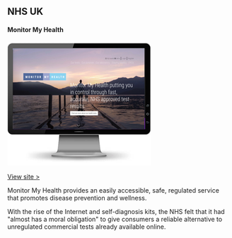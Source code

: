 
## NHS UK
#### Monitor My Health

<div class="snapshot">

![NHS Monitor My Health](/assets/portfolio/mmh.png)

<a href="https://monitormyhealth.org.uk/" target="_blank">View site &gt;</a>

</div>

<div class="info">

Monitor My Health provides an easily accessible, safe, regulated service that promotes disease prevention and wellness.

With the rise of the Internet and self-diagnosis kits, the NHS felt that it had "almost has a moral obligation" to give consumers a reliable alternative to unregulated commercial tests already available online.

</div>
